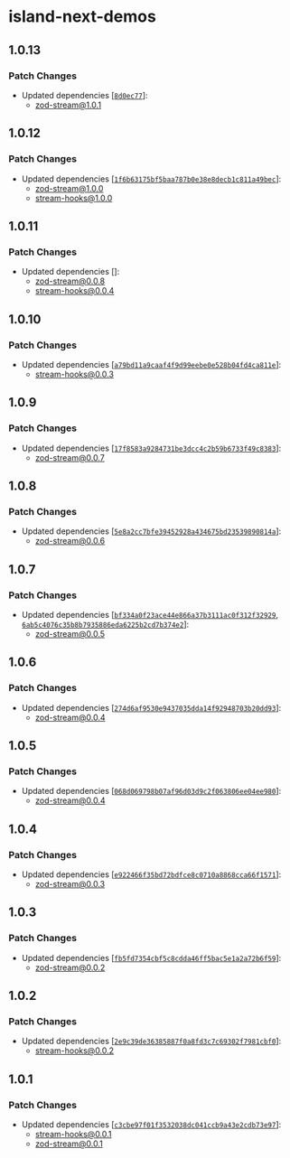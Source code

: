 # island-next-demos

## 1.0.13

### Patch Changes

- Updated dependencies [[`8d0ec77`](https://github.com/hack-dance/island-ai/commit/8d0ec77948510ff7aedf6327fdaa168a89873e76)]:
  - zod-stream@1.0.1

## 1.0.12

### Patch Changes

- Updated dependencies [[`1f6b63175bf5baa787b0e38e8decb1c811a49bec`](https://github.com/hack-dance/island-ai/commit/1f6b63175bf5baa787b0e38e8decb1c811a49bec)]:
  - zod-stream@1.0.0
  - stream-hooks@1.0.0

## 1.0.11

### Patch Changes

- Updated dependencies []:
  - zod-stream@0.0.8
  - stream-hooks@0.0.4

## 1.0.10

### Patch Changes

- Updated dependencies [[`a79bd11a9caaf4f9d99eebe0e528b04fd4ca811e`](https://github.com/hack-dance/island-ai/commit/a79bd11a9caaf4f9d99eebe0e528b04fd4ca811e)]:
  - stream-hooks@0.0.3

## 1.0.9

### Patch Changes

- Updated dependencies [[`17f8583a9284731be3dcc4c2b59b6733f49c8383`](https://github.com/hack-dance/island-ai/commit/17f8583a9284731be3dcc4c2b59b6733f49c8383)]:
  - zod-stream@0.0.7

## 1.0.8

### Patch Changes

- Updated dependencies [[`5e8a2cc7bfe39452928a434675bd23539890814a`](https://github.com/hack-dance/island-ai/commit/5e8a2cc7bfe39452928a434675bd23539890814a)]:
  - zod-stream@0.0.6

## 1.0.7

### Patch Changes

- Updated dependencies [[`bf334a0f23ace44e866a37b3111ac0f312f32929`](https://github.com/hack-dance/island-ai/commit/bf334a0f23ace44e866a37b3111ac0f312f32929), [`6ab5c4076c35b8b7935886eda6225b2cd7b374e2`](https://github.com/hack-dance/island-ai/commit/6ab5c4076c35b8b7935886eda6225b2cd7b374e2)]:
  - zod-stream@0.0.5

## 1.0.6

### Patch Changes

- Updated dependencies [[`274d6af9530e9437035dda14f92948703b20dd93`](https://github.com/hack-dance/island-ai/commit/274d6af9530e9437035dda14f92948703b20dd93)]:
  - zod-stream@0.0.4

## 1.0.5

### Patch Changes

- Updated dependencies [[`068d069798b07af96d03d9c2f063806ee04ee980`](https://github.com/hack-dance/island-ai/commit/068d069798b07af96d03d9c2f063806ee04ee980)]:
  - zod-stream@0.0.4

## 1.0.4

### Patch Changes

- Updated dependencies [[`e922466f35bd72bdfce8c0710a8868cca66f1571`](https://github.com/hack-dance/island-ai/commit/e922466f35bd72bdfce8c0710a8868cca66f1571)]:
  - zod-stream@0.0.3

## 1.0.3

### Patch Changes

- Updated dependencies [[`fb5fd7354cbf5c8cdda46ff5bac5e1a2a72b6f59`](https://github.com/hack-dance/island-ai/commit/fb5fd7354cbf5c8cdda46ff5bac5e1a2a72b6f59)]:
  - zod-stream@0.0.2

## 1.0.2

### Patch Changes

- Updated dependencies [[`2e9c39de36385887f0a8fd3c7c69302f7981cbf0`](https://github.com/hack-dance/island-ai/commit/2e9c39de36385887f0a8fd3c7c69302f7981cbf0)]:
  - stream-hooks@0.0.2

## 1.0.1

### Patch Changes

- Updated dependencies [[`c3cbe97f01f3532038dc041ccb9a43e2cdb73e97`](https://github.com/hack-dance/island-ai/commit/c3cbe97f01f3532038dc041ccb9a43e2cdb73e97)]:
  - stream-hooks@0.0.1
  - zod-stream@0.0.1
